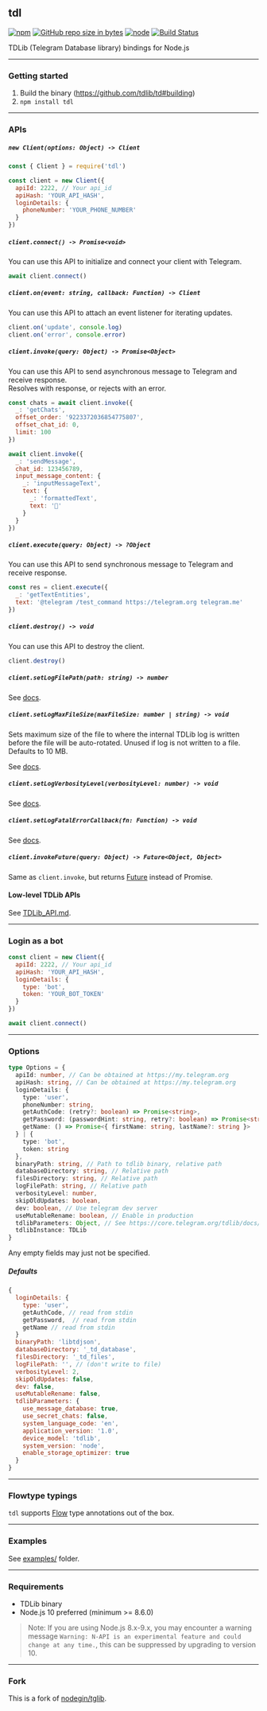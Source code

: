 ## tdl

[![npm](https://img.shields.io/npm/v/tdl.svg)](https://www.npmjs.com/package/tdl)
[![GitHub repo size in bytes](https://img.shields.io/github/repo-size/Bannerets/tdl.svg)](https://github.com/Bannerets/tdl)
[![node](https://img.shields.io/node/v/tdl.svg)](https://github.com/Bannerets/tdl)
[![Build Status](https://travis-ci.org/Bannerets/tdl.svg?branch=master)](https://travis-ci.org/Bannerets/tdl)

TDLib (Telegram Database library) bindings for Node.js

-----

### Getting started

1. Build the binary (https://github.com/tdlib/td#building)
2. `npm install tdl`

-----

### APIs

##### `new Client(options: Object) -> Client`

```js
const { Client } = require('tdl')

const client = new Client({
  apiId: 2222, // Your api_id
  apiHash: 'YOUR_API_HASH',
  loginDetails: {
    phoneNumber: 'YOUR_PHONE_NUMBER'
  }
})
```

##### `client.connect() -> Promise<void>`

You can use this API to initialize and connect your client with Telegram.

```js
await client.connect()
```

##### `client.on(event: string, callback: Function) -> Client`

You can use this API to attach an event listener for iterating updates.

```js
client.on('update', console.log)
client.on('error', console.error)
```

##### `client.invoke(query: Object) -> Promise<Object>`

You can use this API to send asynchronous message to Telegram and receive response.  
Resolves with response, or rejects with an error.

```js
const chats = await client.invoke({
  _: 'getChats',
  offset_order: '9223372036854775807',
  offset_chat_id: 0,
  limit: 100
})
```

```js
await client.invoke({
  _: 'sendMessage',
  chat_id: 123456789,
  input_message_content: {
    _: 'inputMessageText',
    text: {
      _: 'formattedText',
      text: '👻'
    }
  }
})
```

##### `client.execute(query: Object) -> ?Object`

You can use this API to send synchronous message to Telegram and receive response.

```js
const res = client.execute({
  _: 'getTextEntities',
  text: '@telegram /test_command https://telegram.org telegram.me'
})
```

##### `client.destroy() -> void`

You can use this API to destroy the client.

```js
client.destroy()
```

##### `client.setLogFilePath(path: string) -> number`

See [docs](https://core.telegram.org/tdlib/docs/classtd_1_1_log.html#a8c8aadc9360af6e1cf2673954dcf9aea).

##### `client.setLogMaxFileSize(maxFileSize: number | string) -> void`

Sets maximum size of the file to where the internal TDLib log is written before the file will be auto-rotated.   Unused if log is not written to a file. Defaults to 10 MB.

See [docs](https://core.telegram.org/tdlib/docs/td__log_8h.html#adcbe44e62e16d65eb4c7503aabe264b3).

##### `client.setLogVerbosityLevel(verbosityLevel: number) -> void`

See [docs](https://core.telegram.org/tdlib/docs/classtd_1_1_log.html#a9dd71044a37db700da89001c96b978c3).

##### `client.setLogFatalErrorCallback(fn: Function) -> void`

See [docs](https://core.telegram.org/tdlib/docs/td__log_8h.html#addebe91c4525817a6d2b448634c19d71).

##### `client.invokeFuture(query: Object) -> Future<Object, Object>`

Same as `client.invoke`, but returns [Future](https://github.com/fluture-js/Fluture) instead of Promise.

#### Low-level TDLib APIs

See [TDLib_API.md](TDLib_API.md).

-----

### Login as a bot

```js
const client = new Client({
  apiId: 2222, // Your api_id
  apiHash: 'YOUR_API_HASH',
  loginDetails: {
    type: 'bot',
    token: 'YOUR_BOT_TOKEN'
  }
})

await client.connect()
```

-----

### Options

```typescript
type Options = {
  apiId: number, // Can be obtained at https://my.telegram.org
  apiHash: string, // Can be obtained at https://my.telegram.org
  loginDetails: {
    type: 'user',
    phoneNumber: string,
    getAuthCode: (retry?: boolean) => Promise<string>,
    getPassword: (passwordHint: string, retry?: boolean) => Promise<string>,
    getName: () => Promise<{ firstName: string, lastName?: string }>
  } | {
    type: 'bot',
    token: string
  },
  binaryPath: string, // Path to tdlib binary, relative path
  databaseDirectory: string, // Relative path
  filesDirectory: string, // Relative path
  logFilePath: string, // Relative path
  verbosityLevel: number,
  skipOldUpdates: boolean,
  dev: boolean, // Use telegram dev server
  useMutableRename: boolean, // Enable in production
  tdlibParameters: Object, // See https://core.telegram.org/tdlib/docs/classtd_1_1td__api_1_1tdlib_parameters.html
  tdlibInstance: TDLib
}
```

Any empty fields may just not be specified.

##### Defaults

```javascript
{
  loginDetails: {
    type: 'user',
    getAuthCode, // read from stdin
    getPassword,  // read from stdin
    getName // read from stdin
  }
  binaryPath: 'libtdjson',
  databaseDirectory: '_td_database',
  filesDirectory: '_td_files',
  logFilePath: '', // (don't write to file)
  verbosityLevel: 2,
  skipOldUpdates: false,
  dev: false,
  useMutableRename: false,
  tdlibParameters: {
    use_message_database: true,
    use_secret_chats: false,
    system_language_code: 'en',
    application_version: '1.0',
    device_model: 'tdlib',
    system_version: 'node',
    enable_storage_optimizer: true
  }
}
```

-----

### Flowtype typings

`tdl` supports [Flow](https://flow.org/) type annotations out of the box.

-----

### Examples

See [examples/](examples) folder.

-----

### Requirements

- TDLib binary
- Node.js 10 preferred (minimum >= 8.6.0)
> Note: If you are using Node.js 8.x-9.x, you may encounter a warning message `Warning: N-API is an experimental feature and could change at any time.`, this can be suppressed by upgrading to version 10.

-----

### Fork

This is a fork of [nodegin/tglib](https://github.com/nodegin/tglib).
